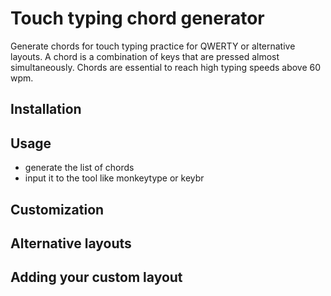 # Touch typing chord generator
Generate chords for touch typing practice for QWERTY or alternative layouts.
A chord is a combination of keys that are pressed almost simultaneously.
Chords are essential to reach high typing speeds above 60 wpm.

## Installation

## Usage
- generate the list of chords
- input it to the tool like monkeytype or keybr

## Customization

## Alternative layouts

## Adding your custom layout

